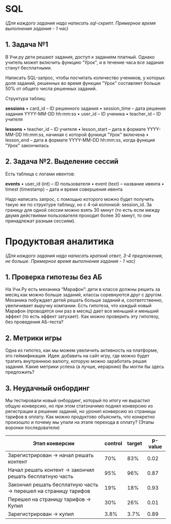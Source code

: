 # SQL
*(Для каждого задания надо написать sql-скрипт. Примерное время выполнения задания - 1 час)*

## 1. Задача №1
В Учи.ру дети решают задания, доступ к заданиям платный. Однако учитель может включить функцию "Урок", и в течение часа все задания станут бесплатными.

Написать SQL-запрос, чтобы посчитать количество учеников, у которых доля заданий, решенных во время функции "Урок" составляет больше 50% от общего числа решенных заданий.

Структура таблиц:

**sessions**
    • card_id – ID решенного задания
    • session_time – дата решения задания YYYY-MM-DD hh:mm:ss
    • user_id – ID ученика
    • teacher_id – ID учителя

**lessons**
    • teacher_id – ID учителя
    • lesson_start – дата в формате YYYY-MM-DD hh:mm:ss, начиная с которой функиця "Урок" включена
    • lesson_end – дата в формате YYYY-MM-DD hh:mm:ss, когда функция "Урок" закончилась

## 2. Задача №2. Выделение сессий
Есть таблица с логами ивентов:

**events**
    • user_id (int) – ID пользователя
    • event (text) – название ивента
    • timest (timestamp) – дата и время совершения ивента

Надо написать запрос, с помощью которого можно будет получить такую же по структуре таблицу, но с 4-ой колонкой: session_id. За границу для одной сессии можно взять 30 минут (то есть если между двумя действиями пользователя проходит более 30 минут, то они принадлежат разным сессиям).

# Продуктовая аналитика
*(Для каждого задания надо написать краткий ответ, 3-4 предложения, не больше. Примерное время выполнения задания - 1 час)*

## 1. Проверка гипотезы без АБ
На Учи.Ру есть механика “Марафон”: дети в классе должны решить за месяц как можно больше заданий, классы соревнуются друг с другом. Механика побуждает детей решать больше заданий и, соответственно, увеличивает выручку компании. Есть гипотеза, что каждый новый Марафон (проводятся они раз в месяц) дает все меньший и меньший эффект (то есть эффект затухает). Как можно проверить эту гипотезу, без проведения АБ-теста?

## 2. Метрики игры
Одна из гипотез, как мы можем увеличить активность на платформе, это геймификация. Идея: добавить на сайт игру, где можно будет тратить внутреннюю валюту, которую можно заработать решая задания. Какие метрики успеха (а лучше, иерархию) Вы могли бы здесь предложить?

## 3. Неудачный онбординг
Мы тестировали новый онбординг, который по итогу не вырастил общую конверсию, но при этом статзначимо поднял конверсию из регистрации в решение заданий, но уронил конверсию из страницы тарифов в оплату. Как можно продуктово объяснить, что конкретно произошло и почему мы упали на этапе перехода в оплату? (Этапы воронки последователи)

|Этап конверсии |control |target |p-value|
|---------------|--------|-------|-------|
|Зарегистрирован -> начал решать контент |70% |83% |0.02|
|Начал решать контент -> закончил решать бесплатную часть |95% |96% |0.87|
|Закончил решать бесплатную часть -> перешел на страницу тарифов |19% |18% |0.93|
|Перешел на страницу тарифов -> Купил |30% |26% |0.01|
|Зарегистрирован -> купил |3.8% |3.7% |0.89|

